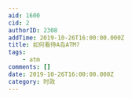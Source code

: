 ```yaml
---
aid: 1600
cid: 2
authorID: 2308
addTime: 2019-10-26T16:00:00.000Z
title: 如何看待A岛ATM?
tags:
    - atm
comments: []
date: 2019-10-26T16:00:00.000Z
category: 时政
---
```



